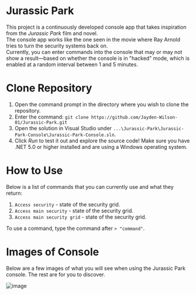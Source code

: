 # Jurassic Park
This project is a continuously developed console app that takes inspiration from the *Jurassic Park* film and novel.  
The console app works like the one seen in the movie where Ray Arnold tries to turn the security systems back on.  
Currently, you can enter commands into the console that may or may not show a result—based on whether the console is in "hacked" mode, which is enabled at a random interval between 1 and 5 minutes.

# Clone Repository
1. Open the command prompt in the directory where you wish to clone the repository.
2. Enter the command: `git clone https://github.com/Jayden-Wilson-01/Jurassic-Park.git`
3. Open the solution in Visual Studio under `...\Jurassic-Park\Jurassic-Park-Console\Jurassic-Park-Console.sln`.
4. Click *Run* to test it out and explore the source code! Make sure you have .NET 5.0 or higher installed and are using a Windows operating system.

# How to Use
Below is a list of commands that you can currently use and what they return:

1. `Access security` - state of the security grid.
2. `Access main security` - state of the security grid.
3. `Access main security grid` - state of the security grid.

To use a command, type the command after `> "command"`.

# Images of Console
Below are a few images of what you will see when using the Jurassic Park console. The rest are for you to discover.

![image](https://github.com/user-attachments/assets/e0ca86b1-b561-4e10-b986-ab652ded4946)

